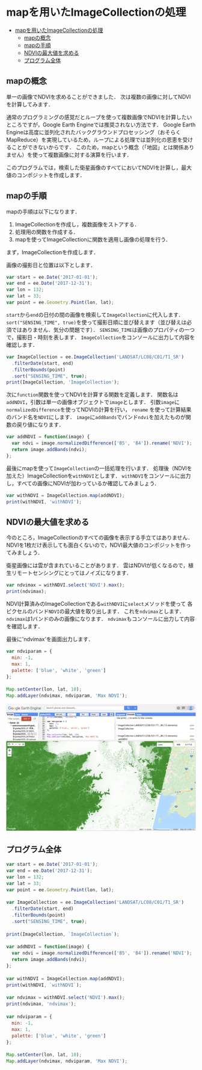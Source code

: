 # mapを用いたImageCollectionの処理
<!-- TOC depthFrom:1 depthTo:6 withLinks:1 updateOnSave:1 orderedList:0 -->

- [mapを用いたImageCollectionの処理](#mapを用いたImageCollectionの処理)
	- [mapの概念](#mapの概念)
	- [mapの手順](#mapの手順)
	- [NDVIの最大値を求める](#NDVIの最大値を求める)
	- [プログラム全体](#プログラム全体)

<!-- /TOC -->
## mapの概念

単一の画像でNDVIを求めることができました．
次は複数の画像に対してNDVIを計算してみます．

通常のプログラミングの感覚だとループを使って複数画像でNDVIを計算したいところですが，Google Earth Engineでは推奨されない方法です．
Google Earth Engineは高度に並列化されたバックグラウンドプロセッシング（おそらくMapReduce）を実現しているため，ループによる処理では並列化の恩恵を受けることができないからです．
このため，mapという概念（「地図」とは関係ありません）を使って複数画像に対する演算を行います．

このプログラムでは，検索した衛星画像のすべてにおいてNDVIを計算し，最大値のコンポジットを作成します．

## mapの手順
mapの手順は以下になります．

1. ImageCollectionを作成し，複数画像をストアする．
2. 処理用の関数を作成する．
3. mapを使ってImageCollectionに関数を適用し画像の処理を行う．

まず，ImageCollectionを作成します．

画像の撮影日と位置は以下とします．

```javascript
var start = ee.Date('2017-01-01');
var end = ee.Date('2017-12-31');
var lon = 132;
var lat = 33;
var point = ee.Geometry.Point(lon, lat);
```
`start`から`end`の日付の間の画像を検索して`ImageCollection`に代入します．
`sort("SENSING_TIME", true)`を使って撮影日順に並び替えます（並び替えは必須ではありません．気分の問題です）．
`SENSING_TIME`は画像のプロパティの一つで，撮影日・時刻を表します．
`ImageCollection`をコンソールに出力して内容を確認します．

```javascript
var ImageCollection = ee.ImageCollection('LANDSAT/LC08/C01/T1_SR')
  .filterDate(start, end)
  .filterBounds(point)
  .sort("SENSING_TIME", true);
print(ImageCollection, 'ImageCollection');
```
次に`function`関数を使ってNDVIを計算する関数を定義します．
関数名は`addNDVI`，引数は単一の画像オブジェクトで`image`とします．
引数`image`に`normalizedDifference`を使ってNDVIの計算を行い，
`rename` を使って計算結果のバンド名を`NDVI`にします．
`image`に`addBands`でバンド`ndvi`を加えたものが関数の戻り値になります．

```javascript
var addNDVI = function(image) {
  var ndvi = image.normalizedDifference(['B5', 'B4']).rename('NDVI');
  return image.addBands(ndvi);
};
```

最後にmapを使って`ImageCollection`の一括処理を行います．
処理後（NDVIを加えた）ImageCollectionを`withNDVI`とします．
`withNDVI`をコンソールに出力し，すべての画像にNDVIが加わっているか確認してみましょう．

```javascript
var withNDVI = ImageCollection.map(addNDVI);
print(withNDVI, 'withNDVI');
```

## NDVIの最大値を求める

今のところ，ImageCollectionのすべての画像を表示する手立てはありません．
NDVIを1枚だけ表示しても面白くないので，NDVI最大値のコンポジットを作ってみましょう．

衛星画像には雲が含まれていることがあります．
雲はNDVIが低くなるので，植生リモートセンシングにとってはノイズになります．


```javascript
var ndvimax = withNDVI.select('NDVI').max();
print(ndvimax);
```

NDVI計算済みのImageCollectionである`withNDVI`に`select`メソッドを使って
各ピクセルのバンド`NDVI`の最大値を取り出します．
これを`ndvimax`とします．
`ndvimax`は1バンドのみの画像になります．
`ndvimax`もコンソールに出力して内容を確認します．

最後に'ndvimax'を画面出力します．

```javascript
var ndviparam = {
  min: -1,
  max: 1,
  palette: ['blue', 'white', 'green']
};

Map.setCenter(lon, lat, 10);
Map.addLayer(ndvimax, ndviparam, 'Max NDVI');
```
![NDVIの最大値コンポジット](images/d8ec7ff7161cba8a9abc6fed4ea38f22.png)

## プログラム全体
```javascript
var start = ee.Date('2017-01-01');
var end = ee.Date('2017-12-31');
var lon = 132;
var lat = 33;
var point = ee.Geometry.Point(lon, lat);

var ImageCollection = ee.ImageCollection('LANDSAT/LC08/C01/T1_SR')
  .filterDate(start, end)
  .filterBounds(point)
  .sort("SENSING_TIME", true);

print(ImageCollection, `ImageCollection`);

var addNDVI = function(image) {
  var ndvi = image.normalizedDifference(['B5', 'B4']).rename('NDVI');
  return image.addBands(ndvi);
};

var withNDVI = ImageCollection.map(addNDVI);
print(withNDVI, `withNDVI`);

var ndvimax = withNDVI.select('NDVI').max();
print(ndvimax, 'ndvimax');

var ndviparam = {
  min: -1,
  max: 1,
  palette: ['blue', 'white', 'green']
};

Map.setCenter(lon, lat, 10);
Map.addLayer(ndvimax, ndviparam, 'Max NDVI');
```
